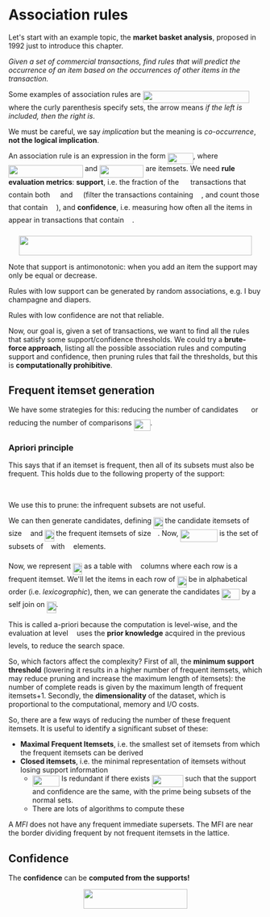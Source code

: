 # Association rules

Let's start with an example topic, the **market basket analysis**, proposed in 1992 just to introduce this chapter. 

*Given a set of commercial transactions, find rules that will predict the occurrence of an item based on the occurrences of other items in the transaction.*

Some examples of association rules are <img src="svgs/12d271522bde8c84731f06d3ab9ee71d.svg?invert_in_darkmode" align=middle width=211.31793375pt height=24.65753399999998pt/> where the curly parenthesis specify sets, the arrow means *if the left is included, then the right is*.

We must be careful, we say *implication* but the meaning is *co-occurrence*, **not the logical implication**.

An association rule is an expression in the form <img src="svgs/ff73d5ba08026b41452e67b65cb89924.svg?invert_in_darkmode" align=middle width=50.82404249999998pt height=22.465723500000017pt/>, where <img src="svgs/7812d2f7a88b07d4ff5cf8e4376588dc.svg?invert_in_darkmode" align=middle width=147.91365104999997pt height=24.65753399999998pt/> and <img src="svgs/c0ddfd1e33ccc03bea5c505225cc7b50.svg?invert_in_darkmode" align=middle width=87.75532094999998pt height=24.65753399999998pt/> are itemsets. We need **rule evaluation metrics**: **support**, i.e. the fraction of the <img src="svgs/f9c4988898e7f532b9f826a75014ed3c.svg?invert_in_darkmode" align=middle width=14.999985000000004pt height=22.46574pt/> transactions that contain both <img src="svgs/53d147e7f3fe6e47ee05b88b166bd3f6.svg?invert_in_darkmode" align=middle width=12.32879834999999pt height=22.465723500000017pt/> and <img src="svgs/9b325b9e31e85137d1de765f43c0f8bc.svg?invert_in_darkmode" align=middle width=12.92464304999999pt height=22.465723500000017pt/> (filter the transactions containing <img src="svgs/53d147e7f3fe6e47ee05b88b166bd3f6.svg?invert_in_darkmode" align=middle width=12.32879834999999pt height=22.465723500000017pt/>, and count those that contain <img src="svgs/9b325b9e31e85137d1de765f43c0f8bc.svg?invert_in_darkmode" align=middle width=12.92464304999999pt height=22.465723500000017pt/>), and **confidence**, i.e. measuring how often all the items in <img src="svgs/9b325b9e31e85137d1de765f43c0f8bc.svg?invert_in_darkmode" align=middle width=12.92464304999999pt height=22.465723500000017pt/> appear in transactions that contain <img src="svgs/53d147e7f3fe6e47ee05b88b166bd3f6.svg?invert_in_darkmode" align=middle width=12.32879834999999pt height=22.465723500000017pt/>.
<p align="center"><img src="svgs/9876f30a3859655da5b2a7618eff801a.svg?invert_in_darkmode" align=middle width=462.9111333pt height=38.83491479999999pt/></p>
Note that support is antimonotonic: when you add an item the support may only be equal or decrease.

Rules with low support can be generated by random associations, e.g. I buy champagne and diapers.

Rules with low confidence are not that reliable.

Now, our goal is, given a set of transactions, we want to find all the rules that satisfy some support/confidence thresholds. We could try a **brute-force approach**, listing all the possible association rules and computing support and confidence, then pruning rules that fail the thresholds, but this is **computationally prohibitive**.

## Frequent itemset generation

We have some strategies for this: reducing the number of candidates <img src="svgs/fb97d38bcc19230b0acd442e17db879c.svg?invert_in_darkmode" align=middle width=17.73973739999999pt height=22.465723500000017pt/> or reducing the number of comparisons <img src="svgs/8c33f867dad3095776e05cd8eb3836a1.svg?invert_in_darkmode" align=middle width=32.73970589999999pt height=22.465723500000017pt/>.

### Apriori principle

This says that if an itemset is frequent, then all of its subsets must also be frequent. This holds due to the following property of the support:
<p align="center"><img src="svgs/8c3a7201d441befe5b1a8df2e62ac830.svg?invert_in_darkmode" align=middle width=266.55976875pt height=16.438356pt/></p>
We use this to prune: the infrequent subsets are not useful.

We can then generate candidates, defining <img src="svgs/1a567506286617473a9c0d9b2172f951.svg?invert_in_darkmode" align=middle width=19.014878849999988pt height=22.465723500000017pt/> the candidate itemsets of size <img src="svgs/63bb9849783d01d91403bc9a5fea12a2.svg?invert_in_darkmode" align=middle width=9.075495000000004pt height=22.831379999999992pt/> and <img src="svgs/bfb6e556d3874a3157379133a8d7917a.svg?invert_in_darkmode" align=middle width=18.45327164999999pt height=22.465723500000017pt/> the frequent itemsets of size <img src="svgs/63bb9849783d01d91403bc9a5fea12a2.svg?invert_in_darkmode" align=middle width=9.075495000000004pt height=22.831379999999992pt/>. Now, <img src="svgs/541e64a0f15941f48e12e43f9458509a.svg?invert_in_darkmode" align=middle width=73.45344599999999pt height=24.65753399999998pt/> is the set of subsets of <img src="svgs/3e18a4a28fdee1744e5e3f79d13b9ff6.svg?invert_in_darkmode" align=middle width=7.113876000000004pt height=14.155350000000013pt/> with <img src="svgs/63bb9849783d01d91403bc9a5fea12a2.svg?invert_in_darkmode" align=middle width=9.075495000000004pt height=22.831379999999992pt/> elements.

Now, we represent <img src="svgs/bfb6e556d3874a3157379133a8d7917a.svg?invert_in_darkmode" align=middle width=18.45327164999999pt height=22.465723500000017pt/> as a table with <img src="svgs/63bb9849783d01d91403bc9a5fea12a2.svg?invert_in_darkmode" align=middle width=9.075495000000004pt height=22.831379999999992pt/> columns where each row is a frequent itemset. We'll let the items in each row of <img src="svgs/bfb6e556d3874a3157379133a8d7917a.svg?invert_in_darkmode" align=middle width=18.45327164999999pt height=22.465723500000017pt/> be in alphabetical order (i.e. *lexicographic*), then, we can generate the candidates <img src="svgs/486b042b63ca15d29aa102127a8cb567.svg?invert_in_darkmode" align=middle width=35.658800099999986pt height=22.465723500000017pt/> by a self join on <img src="svgs/bfb6e556d3874a3157379133a8d7917a.svg?invert_in_darkmode" align=middle width=18.45327164999999pt height=22.465723500000017pt/>.

This is called a-priori because the computation is level-wise, and the evaluation at level <img src="svgs/63bb9849783d01d91403bc9a5fea12a2.svg?invert_in_darkmode" align=middle width=9.075495000000004pt height=22.831379999999992pt/> uses the **prior knowledge** acquired in the previous levels, to reduce the search space.

So, which factors affect the complexity? First of all, the **minimum support threshold** (lowering it results in a higher number of frequent itemsets, which may reduce pruning and increase the maximum length of itemsets): the number of complete reads is given by the maximum length of frequent itemsets+1. Secondly, the **dimensionality** of the dataset, which is proportional to the computational, memory and I/O costs.

So, there are a few ways of reducing the number of these frequent itemsets. It is useful to identify a significant subset of these:

- **Maximal Frequent Itemsets**, i.e. the smallest set of itemsets from which the frequent itemsets can be derived
- **Closed itemsets**, i.e. the minimal representation of itemsets without losing support information
  - <img src="svgs/e3e48dc87c5c913c44d94b0104bf57c2.svg?invert_in_darkmode" align=middle width=53.67565334999998pt height=22.465723500000017pt/> Is redundant if there exists <img src="svgs/8dcd0c4ea2d87fe2ad1771c5b4c64f13.svg?invert_in_darkmode" align=middle width=62.07748304999999pt height=24.7161288pt/> such that the support and confidence are the same, with the prime being subsets of the normal sets. 
  - There are lots of algorithms to compute these

A *MFI* does not have any frequent immediate supersets. The MFI are near the border dividing frequent by not frequent itemsets in the lattice.

## Confidence

The **confidence** can be **computed from the supports!**
<p align="center"><img src="svgs/ed6802aa4316485e447b50e60a38e8a7.svg?invert_in_darkmode" align=middle width=206.17592985pt height=38.83491479999999pt/></p>
